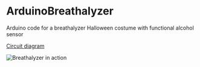 # ArduinoBreathalyzer
Arduino code for a breathalyzer Halloween costume with functional alcohol sensor

[Circuit diagram](http://www.schematics.com/project/arduino-breathalyzer-display-34613/)

![Breathalyzer in action](http://i.imgur.com/8NHlwya.jpg)
